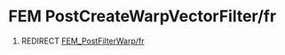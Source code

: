 # FEM PostCreateWarpVectorFilter/fr
1.  REDIRECT [FEM\_PostFilterWarp/fr](FEM_PostFilterWarp/fr.md)
